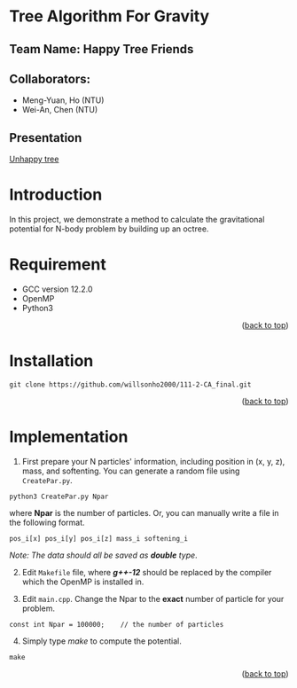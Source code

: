 # Tree Algorithm For Gravity
## Team Name: Happy Tree Friends
## Collaborators:
* Meng-Yuan, Ho (NTU)
* Wei-An, Chen (NTU)

## Presentation
[Unhappy tree](https://docs.google.com/presentation/d/17UjzHAg7b2EwdX5AHwLT_Q2p9SK1uNZrL_Nhc4g7Vlk/edit?usp=sharing)

# Introduction
In this project, we demonstrate a method to calculate the gravitational potential for N-body problem by building up an octree.

# Requirement
* GCC version 12.2.0
* OpenMP
* Python3
<p align="right">(<a href="#readme-top">back to top</a>)</p>

# Installation
```
git clone https://github.com/willsonho2000/111-2-CA_final.git
```
<p align="right">(<a href="#readme-top">back to top</a>)</p>

# Implementation

1. First prepare your N particles' information, including position in (x, y, z), mass, and softenting. You can generate a random file using `CreatePar.py`.
```
python3 CreatePar.py Npar
```
where **Npar** is the number of particles. Or, you can manually write a file in the following format.
```
pos_i[x] pos_i[y] pos_i[z] mass_i softening_i
```
_Note: The data should all be saved as **double** type_.

2. Edit `Makefile` file, where ***g++-12*** should be replaced by the compiler which the OpenMP is installed in.

3. Edit `main.cpp`. Change the Npar to the **exact** number of particle for your problem.

```
const int Npar = 100000;    // the number of particles
```

4. Simply type _make_ to compute the potential.

```
make
```

<p align="right">(<a href="#readme-top">back to top</a>)</p>
